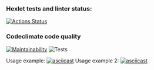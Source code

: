 ### Hexlet tests and linter status:
[![Actions Status](https://github.com/botirk/frontend-project-lvl2/workflows/hexlet-check/badge.svg)](https://github.com/botirk/frontend-project-lvl2/actions)
### Codeclimate code quality
[![Maintainability](https://api.codeclimate.com/v1/badges/7ac0f7fcbdf5ab7da43e/maintainability)](https://codeclimate.com/github/botirk/frontend-project-lvl2/maintainability)
![Tests](https://github.com/botirk/frontend-project-lvl2/actions/workflows/node.js.yml/badge.svg)

Usage example:
[![asciicast](https://asciinema.org/a/wajqfwq4vxZ7sZaEW8ZjnY4wA.svg)](https://asciinema.org/a/wajqfwq4vxZ7sZaEW8ZjnY4wA)
Usage example 2:
[![asciicast](https://asciinema.org/a/KbPKOgx5l86awHc4snllJfnjv.svg)](https://asciinema.org/a/KbPKOgx5l86awHc4snllJfnjv)